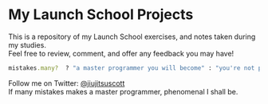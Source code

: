 # My Launch School Projects

This is a repository of my Launch School exercises, and notes taken during my studies.  
Feel free to review, comment, and offer any feedback you may have!

````ruby
mistakes.many?  ? "a master programmer you will become" : "you're not programming enough"
````

Follow me on Twitter: [@jiujitsuscott](https://twitter.com/jiuJitsuScott)  
If many mistakes makes a master programmer, phenomenal I shall be.
